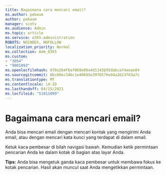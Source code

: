 ```yaml
---
title: Bagaimana cara mencari email?
ms.author: pebaum
author: pebaum
manager: scotv
ms.audience: Admin
ms.topic: article
ms.service: o365-administration
ROBOTS: NOINDEX, NOFOLLOW
localization_priority: Normal
ms.collection: Adm_O365
ms.custom:
- "3054"
- "9001093"
ms.openlocfilehash: 070a264f6af068e09a4d1143b95dabcaf4aeae04
ms.sourcegitcommit: 8bc60ec34bc1e40685e3976576e04a2623f63a7c
ms.translationtype: MT
ms.contentlocale: id-ID
ms.lasthandoff: 04/15/2021
ms.locfileid: "51811099"
---
```

# <a name="how-do-i-search-for-an-email"></a>Bagaimana cara mencari email?

Anda bisa mencari email dengan mencari kontak yang mengirimi Anda email, atau dengan mencari kata kunci yang terdapat di dalam email.

Ketuk kaca pembesar di bilah navigasi bawah. Kemudian ketik permintaan pencarian Anda ke dalam kotak di bagian atas layar Anda. 

**Tips:** Anda bisa mengetuk ganda kaca pembesar untuk membawa fokus ke kotak pencarian. Hasil akan muncul saat Anda mengetikkan permintaan. 
